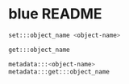 # blue README

```bash
set:::object_name <object-name>

get:::object_name

metadata:::<object-name>
metadata:::get:::object_name
```

